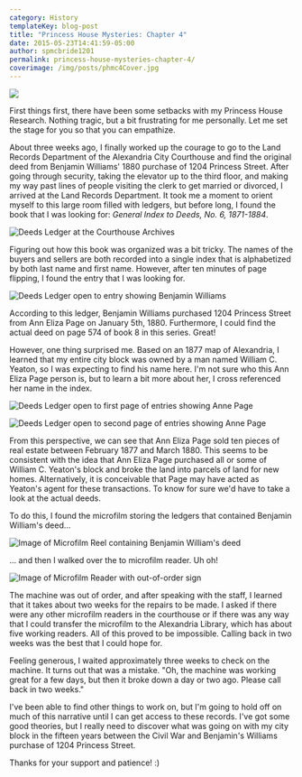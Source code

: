 ```yaml
---
category: History
templateKey: blog-post
title: "Princess House Mysteries: Chapter 4"
date: 2015-05-23T14:41:59-05:00   
author: spmcbride1201
permalink: princess-house-mysteries-chapter-4/
coverimage: /img/posts/phmc4Cover.jpg
---
```


![](/img/posts/phmc4Cover.jpg)

First things first, there have been some setbacks with my Princess House Research. Nothing tragic, but a bit frustrating for me personally. Let me set the stage for you so that you can empathize.

About three weeks ago, I finally worked up the courage to go to the Land Records Department of the Alexandria City Courthouse and find the original deed from Benjamin Williams' 1880 purchase of 1204 Princess Street. After going through security, taking the elevator up to the third floor, and making my way past lines of people visiting the clerk to get married or divorced, I arrived at the Land Records Department. It took me a moment to orient myself to this large room filled with ledgers, but before long, I found the book that I was looking for: <em>General Index to Deeds, No. 6, 1871-1884</em>.

![Deeds Ledger at the Courthouse Archives](/img/posts/20150508_194941715_iOS.jpg)

Figuring out how this book was organized was a bit tricky. The names of the buyers and sellers are both recorded into a single index that is alphabetized by both last name and first name. However, after ten minutes of page flipping, I found the entry that I was looking for.

![Deeds Ledger open to entry showing Benjamin Williams](/img/posts/20150508_194903704_iOS.jpg)

According to this ledger, Benjamin Williams purchased 1204 Princess Street from Ann Eliza Page on January 5th, 1880. Furthermore, I could find the actual deed on page 574 of book 8 in this series. Great!

However, one thing surprised me. Based on an 1877 map of Alexandria, I learned that my entire city block was owned by a man named William C. Yeaton, so I was expecting to find his name here. I'm not sure who this Ann Eliza Page person is, but to learn a bit more about her, I cross referenced her name in the index.

![Deeds Ledger open to first page of entries showing Anne Page](/img/posts/20150508_195835216_iOS.jpg)

![Deeds Ledger open to second page of entries showing Anne Page](/img/posts/20150508_195933746_iOS-e1432389585758.jpg)

From this perspective, we can see that Ann Eliza Page sold ten pieces of real estate between February 1877 and March 1880. This seems to be consistent with the idea that Ann Eliza Page purchased all or some of William C. Yeaton's block and broke the land into parcels of land for new homes. Alternatively, it is conceivable that Page may have acted as Yeaton's agent for these transactions. To know for sure we'd have to take a look at the actual deeds.

To do this, I found the microfilm storing the ledgers that contained Benjamin William's deed...

![Image of Microfilm Reel containing Benjamin William's deed](/img/posts/20150508_203455989_iOS-e1432390527419.jpg)

... and then I walked over the to microfilm reader. Uh oh!

![Image of Microfilm Reader with out-of-order sign](/img/posts/20150508_195042642_iOS.jpg)

The machine was out of order, and after speaking with the staff, I learned that it takes about two weeks for the repairs to be made. I asked if there were any other microfilm readers in the courthouse or if there was any way that I could transfer the microfilm to the Alexandria Library, which has about five working readers. All of this proved to be impossible. Calling back in two weeks was the best that I could hope for.

Feeling generous, I waited approximately three weeks to check on the machine. It turns out that was a mistake. "Oh, the machine was working great for a few days, but then it broke down a day or two ago. Please call back in two weeks."

I've been able to find other things to work on, but I'm going to hold off on much of this narrative until I can get access to these records. I've got some good theories, but I really need to discover what was going on with my city block in the fifteen years between the Civil War and Benjamin's Williams purchase of 1204 Princess Street.

Thanks for your support and patience! :)
